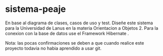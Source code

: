 # sistema-peaje

En base al diagrama de clases, casos de uso y  test.  Diseñe este sistema para la Universidad de Lanus en la materia Orientacion a Objetos 2. 
Para la conexion con la base de datos use el Framework Hibernate .


Nota: las pocas confirmaciones se deben a que cuando realice este proyecto todavia no habia aprendido a usar git.
